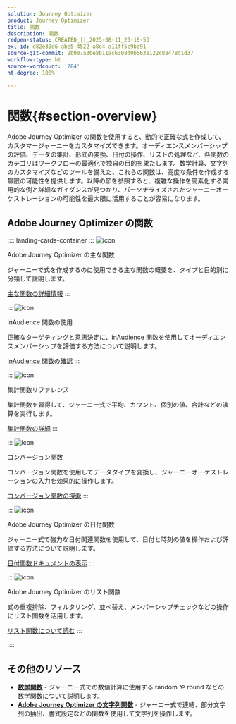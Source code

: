 ```yaml
---
solution: Journey Optimizer
product: Journey Optimizer
title: 関数
description: 関数
redpen-status: CREATED_||_2025-08-11_20-18-53
exl-id: d82e30d6-abe5-4522-a8c4-a11ff5c9bd91
source-git-commit: 2b907a3be8b11ac6308d0b563e122c88478d1d37
workflow-type: ht
source-wordcount: '284'
ht-degree: 100%

---
```


# 関数{#section-overview}

Adobe Journey Optimizer の関数を使用すると、動的で正確な式を作成して、カスタマージャーニーをカスタマイズできます。オーディエンスメンバーシップの評価、データの集計、形式の変換、日付の操作、リストの処理など、各関数のカテゴリはワークフローの最適化で独自の目的を果たします。数学計算、文字列のカスタマイズなどのツールを備えた、これらの関数は、高度な条件を作成する無限の可能性を提供します。以降の節を参照すると、複雑な操作を簡素化する実用的な例と詳細なガイダンスが見つかり、パーソナライズされたジャーニーオーケストレーションの可能性を最大限に活用することが容易になります。

## Adobe Journey Optimizer の関数

:::: landing-cards-container
:::
![icon](https://cdn.experienceleague.adobe.com/icons/code-branch.svg)

Adobe Journey Optimizer の主な関数

ジャーニーで式を作成するのに使用できる主な関数の概要を、タイプと目的別に分類して説明します。

[主な関数の詳細情報](../using/building-journeys/expression/functions.md)
:::

:::
![icon](https://cdn.experienceleague.adobe.com/icons/bullseye.svg)

inAudience 関数の使用

正確なターゲティングと意思決定に、inAudience 関数を使用してオーディエンスメンバーシップを評価する方法について説明します。

[inAudience 関数の確認](../using/building-journeys/functions/functioninaudience.md)
:::

:::
![icon](https://cdn.experienceleague.adobe.com/icons/chart-line.svg)

集計関数リファレンス

集計関数を習得して、ジャーニー式で平均、カウント、個別の値、合計などの演算を実行します。

[集計関数の詳細](aggregation-landing-page.md)
:::

:::
![icon](https://cdn.experienceleague.adobe.com/icons/exchange-alt.svg?lang=ja)

コンバージョン関数

コンバージョン関数を使用してデータタイプを変換し、ジャーニーオーケストレーションの入力を効果的に操作します。

[コンバージョン関数の探索](conversion-landing-page.md)
:::

:::
![icon](https://cdn.experienceleague.adobe.com/icons/calendar-alt.svg)

Adobe Journey Optimizer の日付関数

ジャーニー式で強力な日付関連関数を使用して、日付と時刻の値を操作および評価する方法について説明します。

[日付関数ドキュメントの表示](date-landing-page.md)
:::

:::
![icon](https://cdn.experienceleague.adobe.com/icons/list-check.svg)

Adobe Journey Optimizer のリスト関数

式の重複排除、フィルタリング、並べ替え、メンバーシップチェックなどの操作にリスト関数を活用します。

[リスト関数について読む](list-landing-page.md)
:::

::::


## その他のリソース

- **[数学関数](math-landing-page.md)** - ジャーニー式での数値計算に使用する random や round などの数学関数について説明します。
- **[Adobe Journey Optimizer の文字列関数](string-landing-page.md)** - ジャーニー式で連結、部分文字列の抽出、書式設定などの関数を使用して文字列を操作します。
